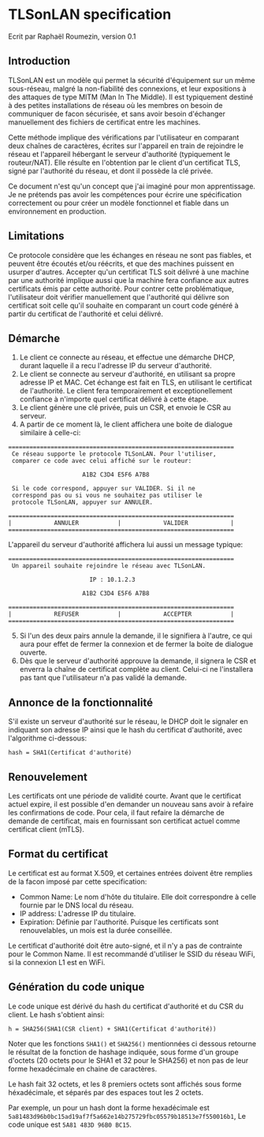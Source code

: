 # TLSonLAN specification
Ecrit par Raphaël Roumezin, version 0.1

## Introduction
TLSonLAN est un modèle qui permet la sécurité d'équipement sur un même sous-réseau, malgré la non-fiabilité des connexions, et leur expositions à des attaques de type MITM (Man In The Middle). Il est typiquement destiné à des petites installations de réseau où les membres on besoin de communiquer de facon sécurisée, et sans avoir besoin d'échanger manuellement des fichiers de certificat entre les machines.

Cette méthode implique des vérifications par l'utilisateur en comparant deux chaînes de caractères, écrites sur l'appareil en train de rejoindre le réseau et l'appareil hébergant le serveur d'authorité (typiquement le routeur/NAT). Elle résulte en l'obtention par le client d'un certificat TLS, signé par l'authorité du réseau, et dont il possède la clé privée.

Ce document n'est qu'un concept que j'ai imaginé pour mon apprentissage. Je ne prétends pas avoir les compétences pour écrire une spécification correctement ou pour créer un modèle fonctionnel et fiable dans un environnement en production.

## Limitations
Ce protocole considère que les échanges en réseau ne sont pas fiables, et peuvent être écoutés et/ou réécrits, et que des machines puissent en usurper d'autres.
Accepter qu'un certificat TLS soit délivré à une machine par une authorité implique aussi que la machine fera confiance aux autres certificats émis par cette authorité. Pour contrer cette problématique, l'utilisateur doit vérifier manuellement que l'authorité qui délivre son certificat soit celle qu'il souhaite en comparant un court code généré à partir du certificat de l'authorité et celui délivré.

## Démarche
1. Le client ce connecte au réseau, et effectue une démarche DHCP, durant laquelle il a recu l'adresse IP du serveur d'authorité.
2. Le client se connecte au serveur d'authorité, en utilisant sa propre adresse IP et MAC. Cet échange est fait en TLS, en utilisant le certificat de l'authorité. Le client fera temporairement et exceptionellement confiance à n'importe quel certificat délivré à cette étape.
3. Le client génère une clé privée, puis un CSR, et envoie le CSR au serveur.
4. A partir de ce moment là, le client affichera une boite de dialogue similaire à celle-ci:
```
================================================================
 Ce réseau supporte le protocole TLSonLAN. Pour l'utiliser,
 comparer ce code avec celui affiché sur le routeur:

                     A1B2 C3D4 E5F6 A7B8

 Si le code correspond, appuyer sur VALIDER. Si il ne
 correspond pas ou si vous ne souhaitez pas utiliser le
 protocole TLSonLAN, appuyer sur ANNULER.

================================================================
|            ANNULER           |            VALIDER            |
================================================================
```
L'appareil du serveur d'authorité affichera lui aussi un message typique:
```
================================================================
 Un appareil souhaite rejoindre le réseau avec TLSonLAN.

                       IP : 10.1.2.3

                     A1B2 C3D4 E5F6 A7B8

================================================================
|            REFUSER           |            ACCEPTER           |
================================================================
```
5. Si l'un des deux pairs annule la demande, il le signifiera à l'autre, ce qui aura pour effet de fermer la connexion et de fermer la boite de dialogue ouverte.
6. Dès que le serveur d'authorité approuve la demande, il signera le CSR et enverra la chaîne de certificat complète au client. Celui-ci ne l'installera pas tant que l'utilisateur n'a pas validé la demande.

## Annonce de la fonctionnalité
S'il existe un serveur d'authorité sur le réseau, le DHCP doit le signaler en indiquant son adresse IP ainsi que le hash du certificat d'authorité, avec l'algorithme ci-dessous:
```
hash = SHA1(Certificat d'authorité)
```

## Renouvelement
Les certificats ont une période de validité courte. Avant que le certificat actuel expire, il est possible d'en demander un nouveau sans avoir à refaire les confirmations de code. Pour cela, il faut refaire la démarche de demande de certificat, mais en fournissant son certificat actuel comme certificat client (mTLS).

## Format du certificat
Le certificat est au format X.509, et certaines entrées doivent être remplies de la facon imposé par cette specification:
- Common Name: Le nom d'hôte du titulaire. Elle doit correspondre à celle fournie par le DNS local du réseau.
- IP address: L'adresse IP du titulaire.
- Expiration: Définie par l'authorité. Puisque les certificats sont renouvelables, un mois est la durée conseillée.

Le certificat d'authorité doit être auto-signé, et il n'y a pas de contrainte pour le Common Name. Il est recommandé d'utiliser le SSID du réseau WiFi, si la connexion L1 est en WiFi.

## Génération du code unique
Le code unique est dérivé du hash du certificat d'authorité et du CSR du client. Le hash s'obtient ainsi:
```
h = SHA256(SHA1(CSR client) + SHA1(Certificat d'authorité))
```
Noter que les fonctions `SHA1()` et `SHA256()` mentionnées ci dessous retourne le résultat de la fonction de hashage indiquée, sous forme d'un groupe d'octets (20 octets pour le SHA1 et 32 pour le SHA256) et non pas de leur forme hexadécimale en chaine de caractères.

Le hash fait 32 octets, et les 8 premiers octets sont affichés sous forme héxadécimale, et séparés par des espaces tout les 2 octets.

Par exemple, un pour un hash dont la forme hexadécimale est `5a81483d96b0bc15ad19af7f5a662e14b275729fbc05579b18513e7f550016b1`,
Le code unique est `5A81 483D 96B0 BC15`.

